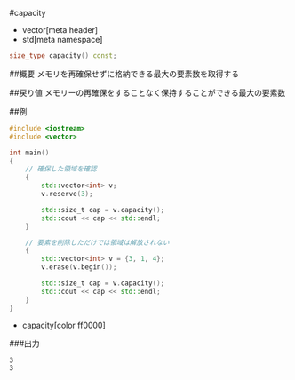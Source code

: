 #capacity
* vector[meta header]
* std[meta namespace]

```cpp
size_type capacity() const;
```

##概要
メモリを再確保せずに格納できる最大の要素数を取得する


##戻り値
メモリーの再確保をすることなく保持することができる最大の要素数


##例
```cpp
#include <iostream>
#include <vector>

int main()
{
    // 確保した領域を確認
    {
        std::vector<int> v;
        v.reserve(3);

        std::size_t cap = v.capacity();
        std::cout << cap << std::endl;
    }

    // 要素を削除しただけでは領域は解放されない
    {
        std::vector<int> v = {3, 1, 4};
        v.erase(v.begin());

        std::size_t cap = v.capacity();
        std::cout << cap << std::endl;
    }
}
```
* capacity[color ff0000]

###出力
```
3
3
```

